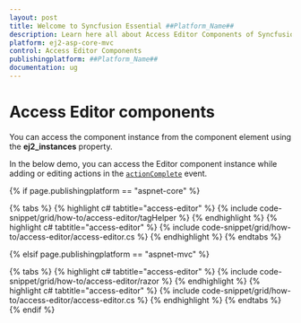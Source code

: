 ```yaml
---
layout: post
title: Welcome to Syncfusion Essential ##Platform_Name##
description: Learn here all about Access Editor Components of Syncfusion Essential ##Platform_Name## widgets based on HTML5 and jQuery.
platform: ej2-asp-core-mvc
control: Access Editor Components
publishingplatform: ##Platform_Name##
documentation: ug
---
```



# Access Editor components

You can access the component instance from the component element using the **ej2_instances** property.

In the below demo, you can access the Editor component instance while adding or editing actions in the [`actionComplete`](https://help.syncfusion.com/cr/aspnetcore-js2/Syncfusion.EJ2.Grids.Grid.html#Syncfusion_EJ2_Grids_Grid_ActionComplete) event.

{% if page.publishingplatform == "aspnet-core" %}

{% tabs %}
{% highlight c# tabtitle="access-editor" %}
{% include code-snippet/grid/how-to/access-editor/tagHelper %}
{% endhighlight %}
{% highlight c# tabtitle="access-editor" %}
{% include code-snippet/grid/how-to/access-editor/access-editor.cs %}
{% endhighlight %}
{% endtabs %}

{% elsif page.publishingplatform == "aspnet-mvc" %}

{% tabs %}
{% highlight c# tabtitle="access-editor" %}
{% include code-snippet/grid/how-to/access-editor/razor %}
{% endhighlight %}
{% highlight c# tabtitle="access-editor" %}
{% include code-snippet/grid/how-to/access-editor/access-editor.cs %}
{% endhighlight %}
{% endtabs %}
{% endif %}

